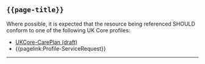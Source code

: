 ## <code>{{page-title}}</code>

Where possible, it is expected that the resource being referenced SHOULD conform to one of the following UK Core profiles:
- [UKCore-CarePlan (draft)]("https://simplifier.net/guide/UKCoreImplementationGuideAssetsinDevelopment/Home/ProfilesandExtensions/Profile-UKCore-CarePlan)
- {{pagelink:Profile-ServiceRequest}}


---